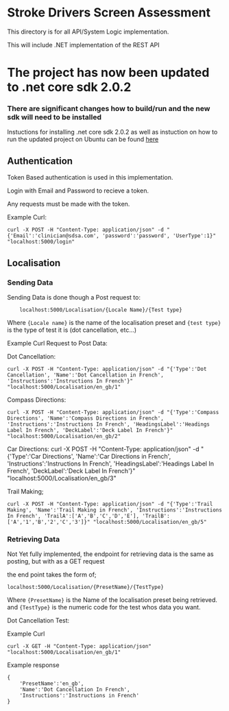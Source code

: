 # Stroke Drivers Screen Assessment 

This directory is for all API/System Logic implementation.

This will include .NET implementation of the REST API

# The project has now been updated to .net core sdk 2.0.2 
### There are significant changes how to build/run and the new sdk will need to be installed
Instuctions for installing .net core sdk 2.0.2 as well as instuction on  how to run the updated project on Ubuntu can be found [here](https://www.microsoft.com/net/learn/get-started/linuxubuntu)


## Authentication

Token Based authentication is used in this implementation.

Login with Email and Password to recieve a token.

Any requests must be made with the token.

Example Curl:
```
curl -X POST -H "Content-Type: application/json" -d "{'Email':'clinician@sdsa.com', 'password':'password', 'UserType':1}" "localhost:5000/login"

```

## Localisation

### Sending Data

Sending Data is done though a Post request to:

```
    localhost:5000/Localisation/{Locale Name}/{Test type}
```

Where `{Locale name}` is the name of the localisation preset and `{test type}` is the type of test it is (dot cancellation, etc...)


Example Curl Request to Post Data:

Dot Cancellation:
```
curl -X POST -H "Content-Type: application/json" -d "{'Type':'Dot Cancellation', 'Name':'Dot Cancellation in French', 'Instructions':'Instructions In French'}" "localhost:5000/Localisation/en_gb/1"
```

Compass Directions:
```
curl -X POST -H "Content-Type: application/json" -d "{'Type':'Compass Directions', 'Name':'Compass Directions in French', 'Instructions':'Instructions In French', 'HeadingsLabel':'Headings Label In French', 'DeckLabel':'Deck Label In French'}" "localhost:5000/Localisation/en_gb/2"

```

Car Directions:
curl -X POST -H "Content-Type: application/json" -d "{'Type':'Car Directions', 'Name':'Car Directions in French', 'Instructions':'Instructions In French', 'HeadingsLabel':'Headings Label In French', 'DeckLabel':'Deck Label In French'}" "localhost:5000/Localisation/en_gb/3"


Trail Making;

```
curl -X POST -H "Content-Type: application/json" -d "{'Type':'Trail Making', 'Name':'Trail Making in French', 'Instructions':'Instructions In French', 'TrailA':['A','B','C','D','E'], 'TrailB':['A','1','B','2','C','3']}" "localhost:5000/Localisation/en_gb/5"
```

### Retrieving Data

Not Yet fully implemented, the endpoint for retrieving data is the same as posting, but with as  a GET request

the end point takes the form of;

```
localhost:5000/Localisation/{PresetName}/{TestType}
```

Where `{PresetName}` is the Name of the localisation preset being retrieved. and `{TestType}` is the numeric code for the test whos data you want.

Dot Cancellation Test:

Example Curl
```
curl -X GET -H "Content-Type: application/json" "localhost:5000/Localisation/en_gb/1"
```

Example response
```
{
    'PresetName':'en_gb',
    'Name':'Dot Cancellation In French',
    'Instructions':'Instructions in French'
}
```
